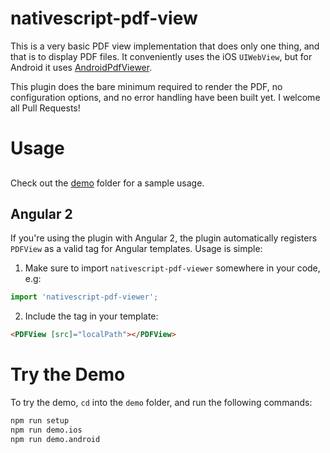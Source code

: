 # nativescript-pdf-view

This is a very basic PDF view implementation that does only one thing, and
that is to display PDF files. It conveniently uses the iOS `UIWebView`, but
for Android it uses [AndroidPdfViewer](https://github.com/barteksc/AndroidPdfViewer).

This plugin does the bare minimum required to render the PDF, no configuration
options, and no error handling have been built yet. I welcome all Pull Requests!

# Usage

##

Check out the [demo](./demo) folder for a sample usage.

## Angular 2

If you're using the plugin with Angular 2, the plugin automatically registers
`PDFView` as a valid tag for Angular templates. Usage is simple:

1. Make sure to import `nativescript-pdf-viewer` somewhere in your code, e.g:

  ```ts
  import 'nativescript-pdf-viewer';
  ```

2. Include the tag in your template:

  ```html
  <PDFView [src]="localPath"></PDFView>
  ```

# Try the Demo

To try the demo, `cd` into the `demo` folder, and run the following commands:

```sh
npm run setup
npm run demo.ios
npm run demo.android
```
